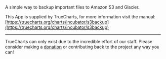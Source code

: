 A simple way to backup important files to Amazon S3 and Glacier.

This App is supplied by TrueCharts, for more information visit the manual: [https://truecharts.org/charts/incubator/s3backup](https://truecharts.org/charts/incubator/s3backup)

---

TrueCharts can only exist due to the incredible effort of our staff.
Please consider making a [donation](https://truecharts.org/sponsor) or contributing back to the project any way you can!
